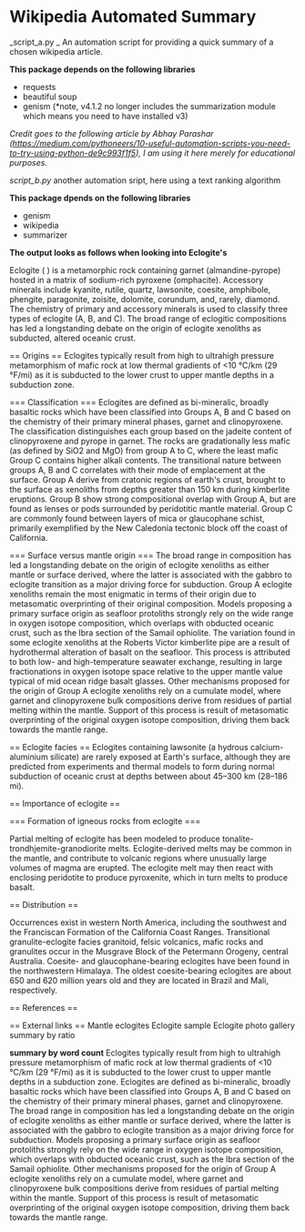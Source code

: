 # Wikipedia Automated Summary


_script_a.py _
An automation script for providing a quick summary of a chosen wikipedia article.

**This package depends on the following libraries**
* requests
* beautiful soup
* genism (*note, v4.1.2 no longer includes the summarization module which means you need to have installed v3)
  
_Credit goes to the following article by Abhay Parashar (https://medium.com/pythoneers/10-useful-automation-scripts-you-need-to-try-using-python-de9c993f1f5), I am using it here merely for educational purposes._

_script_b.py_
another automation sript, here using a text ranking algorithm

**This package dpends on the following libraries**
* genism
* wikipedia
* summarizer

**The output looks as follows when looking into Eclogite's**

Eclogite ( ) is a metamorphic rock containing garnet (almandine-pyrope) hosted in a matrix of sodium-rich pyroxene (omphacite). Accessory minerals include kyanite, rutile, quartz, lawsonite, coesite, amphibole, phengite, paragonite, zoisite, dolomite, corundum, and, rarely, diamond. The chemistry of primary and accessory minerals is used to classify three types of eclogite (A, B, and C). The broad range of eclogitic compositions has led a longstanding debate on the origin of eclogite xenoliths as subducted, altered oceanic crust.


== Origins ==
Eclogites typically result from high to ultrahigh pressure metamorphism of mafic rock at low thermal gradients of <10 °C/km (29 °F/mi) as it is subducted to the lower crust to upper mantle depths in a subduction zone.


=== Classification ===
Eclogites are defined as bi-mineralic, broadly basaltic rocks which have been classified into Groups A, B and C based on the chemistry of their primary mineral phases, garnet and clinopyroxene. The classification distinguishes each group based on the jadeite content of clinopyroxene and pyrope in garnet. The rocks are gradationally less mafic (as defined by SiO2 and MgO) from group A to C, where the least mafic Group C contains higher alkali contents. The transitional nature between groups A, B and C correlates with their mode of emplacement at the surface.  Group A derive from cratonic regions of earth's crust, brought to the surface as xenoliths from depths greater than 150 km during kimberlite eruptions.  Group B show strong compositional overlap with Group A, but  are found as lenses or pods surrounded by peridotitic mantle material. Group C are commonly found between layers of mica or glaucophane schist, primarily exemplified by the New Caledonia tectonic block off the coast of California. 


=== Surface versus mantle origin ===
The broad range in composition has led a longstanding debate on the origin of eclogite xenoliths as either mantle or surface derived, where the latter is associated with the gabbro to eclogite transition as a major driving force for subduction.  Group A eclogite xenoliths remain the most enigmatic in terms of their origin due to metasomatic overprinting of their original composition.  Models proposing a primary surface origin as seafloor protoliths strongly rely on the wide range in oxygen isotope composition, which overlaps with obducted oceanic crust, such as the Ibra section of the Samail ophiolite.   The variation found in some eclogite xenoliths at the Roberts Victor kimberlite pipe are a result of hydrothermal alteration of basalt on the seafloor.  This process is attributed to both low- and high-temperature seawater exchange, resulting in large fractionations in oxygen isotope space relative to the upper mantle value typical of mid ocean ridge basalt glasses.  Other mechanisms proposed for the origin of Group A eclogite xenoliths rely on a cumulate model, where garnet and clinopyroxene bulk compositions derive from residues of partial melting within the mantle.  Support of this process is result of metasomatic overprinting of the original oxygen isotope composition, driving them back towards the mantle range. 


== Eclogite facies ==
Eclogites containing lawsonite (a hydrous calcium-aluminium silicate) are rarely exposed at Earth's surface, although they are predicted from experiments and thermal models to form during normal subduction of oceanic crust at depths between about 45–300 km (28–186 mi).


== Importance of eclogite ==


=== Formation of igneous rocks from eclogite ===

Partial melting of eclogite has been modeled to produce tonalite-trondhjemite-granodiorite melts. Eclogite-derived melts may be common in the mantle, and contribute to volcanic regions where unusually large volumes of magma are erupted.  The eclogite melt may then react with enclosing peridotite to produce pyroxenite, which in turn melts to produce basalt. 


== Distribution ==

Occurrences exist in western North America, including the southwest and the Franciscan Formation of the California Coast Ranges. Transitional granulite-eclogite facies granitoid, felsic volcanics, mafic rocks and granulites occur in the Musgrave Block of the Petermann Orogeny, central Australia. Coesite- and glaucophane-bearing eclogites have been found in the northwestern Himalaya. The oldest coesite-bearing eclogites are about 650 and 620 million years old and they are located in Brazil and Mali, respectively.


== References ==


== External links ==
Mantle eclogites
Eclogite sample
Eclogite photo gallery
summary by ratio

**summary by word count**
Eclogites typically result from high to ultrahigh pressure metamorphism of mafic rock at low thermal gradients of <10 °C/km (29 °F/mi) as it is subducted to the lower crust to upper mantle depths in a subduction zone.
Eclogites are defined as bi-mineralic, broadly basaltic rocks which have been classified into Groups A, B and C based on the chemistry of their primary mineral phases, garnet and clinopyroxene.
The broad range in composition has led a longstanding debate on the origin of eclogite xenoliths as either mantle or surface derived, where the latter is associated with the gabbro to eclogite transition as a major driving force for subduction.
Models proposing a primary surface origin as seafloor protoliths strongly rely on the wide range in oxygen isotope composition, which overlaps with obducted oceanic crust, such as the Ibra section of the Samail ophiolite.
Other mechanisms proposed for the origin of Group A eclogite xenoliths rely on a cumulate model, where garnet and clinopyroxene bulk compositions derive from residues of partial melting within the mantle.
Support of this process is result of metasomatic overprinting of the original oxygen isotope composition, driving them back towards the mantle range.


